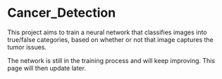 # Cancer_Detection

This project aims to train a neural network that classifies images into true/false categories, based on whether or not that image captures the tumor issues.

The network is still in the training process and will keep improving. This page will then update later.
